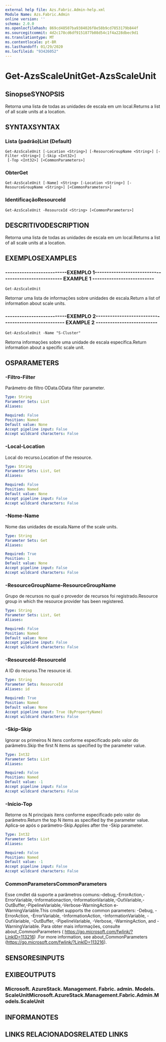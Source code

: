 ```yaml
---
external help file: Azs.Fabric.Admin-help.xml
Module Name: Azs.Fabric.Admin
online version: ''
schema: 2.0.0
ms.openlocfilehash: 869cd48507ba9384026f8e58b9cd7853179b844f
ms.sourcegitcommit: 4d2c178cd6df9151877b08d54c1f4a228dbec9d1
ms.translationtype: MT
ms.contentlocale: pt-BR
ms.lasthandoff: 01/29/2020
ms.locfileid: "93426052"
---
```

# <span data-ttu-id="0b331-101">Get-AzsScaleUnit</span><span class="sxs-lookup"><span data-stu-id="0b331-101">Get-AzsScaleUnit</span></span>

## <span data-ttu-id="0b331-102">Sinopse</span><span class="sxs-lookup"><span data-stu-id="0b331-102">SYNOPSIS</span></span>
<span data-ttu-id="0b331-103">Retorna uma lista de todas as unidades de escala em um local.</span><span class="sxs-lookup"><span data-stu-id="0b331-103">Returns a list of all scale units at a location.</span></span>

## <span data-ttu-id="0b331-104">SYNTAX</span><span class="sxs-lookup"><span data-stu-id="0b331-104">SYNTAX</span></span>

### <span data-ttu-id="0b331-105">Lista (padrão)</span><span class="sxs-lookup"><span data-stu-id="0b331-105">List (Default)</span></span>
```
Get-AzsScaleUnit [-Location <String>] [-ResourceGroupName <String>] [-Filter <String>] [-Skip <Int32>]
 [-Top <Int32>] [<CommonParameters>]
```

### <span data-ttu-id="0b331-106">Obter</span><span class="sxs-lookup"><span data-stu-id="0b331-106">Get</span></span>
```
Get-AzsScaleUnit [-Name] <String> [-Location <String>] [-ResourceGroupName <String>] [<CommonParameters>]
```

### <span data-ttu-id="0b331-107">Identificação</span><span class="sxs-lookup"><span data-stu-id="0b331-107">ResourceId</span></span>
```
Get-AzsScaleUnit -ResourceId <String> [<CommonParameters>]
```

## <span data-ttu-id="0b331-108">DESCRITIVO</span><span class="sxs-lookup"><span data-stu-id="0b331-108">DESCRIPTION</span></span>
<span data-ttu-id="0b331-109">Retorna uma lista de todas as unidades de escala em um local.</span><span class="sxs-lookup"><span data-stu-id="0b331-109">Returns a list of all scale units at a location.</span></span>

## <span data-ttu-id="0b331-110">EXEMPLOS</span><span class="sxs-lookup"><span data-stu-id="0b331-110">EXAMPLES</span></span>

### <span data-ttu-id="0b331-111">--------------------------EXEMPLO 1--------------------------</span><span class="sxs-lookup"><span data-stu-id="0b331-111">-------------------------- EXAMPLE 1 --------------------------</span></span>
```
Get-AzsScaleUnit
```

<span data-ttu-id="0b331-112">Retornar uma lista de informações sobre unidades de escala.</span><span class="sxs-lookup"><span data-stu-id="0b331-112">Return a list of information about scale units.</span></span>

### <span data-ttu-id="0b331-113">--------------------------EXEMPLO 2--------------------------</span><span class="sxs-lookup"><span data-stu-id="0b331-113">-------------------------- EXAMPLE 2 --------------------------</span></span>
```
Get-AzsScaleUnit -Name "S-Cluster"
```

<span data-ttu-id="0b331-114">Retorna informações sobre uma unidade de escala específica.</span><span class="sxs-lookup"><span data-stu-id="0b331-114">Return information about a specific scale unit.</span></span>

## <span data-ttu-id="0b331-115">OS</span><span class="sxs-lookup"><span data-stu-id="0b331-115">PARAMETERS</span></span>

### <span data-ttu-id="0b331-116">-Filtro</span><span class="sxs-lookup"><span data-stu-id="0b331-116">-Filter</span></span>
<span data-ttu-id="0b331-117">Parâmetro de filtro OData.</span><span class="sxs-lookup"><span data-stu-id="0b331-117">OData filter parameter.</span></span>

```yaml
Type: String
Parameter Sets: List
Aliases: 

Required: False
Position: Named
Default value: None
Accept pipeline input: False
Accept wildcard characters: False
```

### <span data-ttu-id="0b331-118">-Local</span><span class="sxs-lookup"><span data-stu-id="0b331-118">-Location</span></span>
<span data-ttu-id="0b331-119">Local do recurso.</span><span class="sxs-lookup"><span data-stu-id="0b331-119">Location of the resource.</span></span>

```yaml
Type: String
Parameter Sets: List, Get
Aliases: 

Required: False
Position: Named
Default value: None
Accept pipeline input: False
Accept wildcard characters: False
```

### <span data-ttu-id="0b331-120">-Nome</span><span class="sxs-lookup"><span data-stu-id="0b331-120">-Name</span></span>
<span data-ttu-id="0b331-121">Nome das unidades de escala.</span><span class="sxs-lookup"><span data-stu-id="0b331-121">Name of the scale units.</span></span>

```yaml
Type: String
Parameter Sets: Get
Aliases: 

Required: True
Position: 1
Default value: None
Accept pipeline input: False
Accept wildcard characters: False
```

### <span data-ttu-id="0b331-122">-ResourceGroupName</span><span class="sxs-lookup"><span data-stu-id="0b331-122">-ResourceGroupName</span></span>
<span data-ttu-id="0b331-123">Grupo de recursos no qual o provedor de recursos foi registrado.</span><span class="sxs-lookup"><span data-stu-id="0b331-123">Resource group in which the resource provider has been registered.</span></span>

```yaml
Type: String
Parameter Sets: List, Get
Aliases: 

Required: False
Position: Named
Default value: None
Accept pipeline input: False
Accept wildcard characters: False
```

### <span data-ttu-id="0b331-124">-ResourceId</span><span class="sxs-lookup"><span data-stu-id="0b331-124">-ResourceId</span></span>
<span data-ttu-id="0b331-125">A ID do recurso.</span><span class="sxs-lookup"><span data-stu-id="0b331-125">The resource id.</span></span>

```yaml
Type: String
Parameter Sets: ResourceId
Aliases: id

Required: True
Position: Named
Default value: None
Accept pipeline input: True (ByPropertyName)
Accept wildcard characters: False
```

### <span data-ttu-id="0b331-126">-Skip</span><span class="sxs-lookup"><span data-stu-id="0b331-126">-Skip</span></span>
<span data-ttu-id="0b331-127">Ignorar os primeiros N itens conforme especificado pelo valor do parâmetro.</span><span class="sxs-lookup"><span data-stu-id="0b331-127">Skip the first N items as specified by the parameter value.</span></span>

```yaml
Type: Int32
Parameter Sets: List
Aliases: 

Required: False
Position: Named
Default value: -1
Accept pipeline input: False
Accept wildcard characters: False
```

### <span data-ttu-id="0b331-128">-Início</span><span class="sxs-lookup"><span data-stu-id="0b331-128">-Top</span></span>
<span data-ttu-id="0b331-129">Retorne os N principais itens conforme especificado pelo valor do parâmetro.</span><span class="sxs-lookup"><span data-stu-id="0b331-129">Return the top N items as specified by the parameter value.</span></span>
<span data-ttu-id="0b331-130">Aplica-se após o parâmetro-Skip.</span><span class="sxs-lookup"><span data-stu-id="0b331-130">Applies after the -Skip parameter.</span></span>

```yaml
Type: Int32
Parameter Sets: List
Aliases: 

Required: False
Position: Named
Default value: -1
Accept pipeline input: False
Accept wildcard characters: False
```

### <span data-ttu-id="0b331-131">CommonParameters</span><span class="sxs-lookup"><span data-stu-id="0b331-131">CommonParameters</span></span>
<span data-ttu-id="0b331-132">Esse cmdlet dá suporte a parâmetros comuns:-debug,-ErrorAction,-ErrorVariable,-Informationaction,-InformationVariable,-OutVariable,-OutBuffer,-PipelineVariable,-Verbose-WarningAction e-WarningVariable.</span><span class="sxs-lookup"><span data-stu-id="0b331-132">This cmdlet supports the common parameters: -Debug, -ErrorAction, -ErrorVariable, -InformationAction, -InformationVariable, -OutVariable, -OutBuffer, -PipelineVariable, -Verbose, -WarningAction, and -WarningVariable.</span></span> <span data-ttu-id="0b331-133">Para obter mais informações, consulte about_CommonParameters ( https://go.microsoft.com/fwlink/?LinkID=113216) .</span><span class="sxs-lookup"><span data-stu-id="0b331-133">For more information, see about_CommonParameters (https://go.microsoft.com/fwlink/?LinkID=113216).</span></span>

## <span data-ttu-id="0b331-134">SENSORES</span><span class="sxs-lookup"><span data-stu-id="0b331-134">INPUTS</span></span>

## <span data-ttu-id="0b331-135">EXIBE</span><span class="sxs-lookup"><span data-stu-id="0b331-135">OUTPUTS</span></span>

### <span data-ttu-id="0b331-136">Microsoft. AzureStack. Management. Fabric. admin. Models. ScaleUnit</span><span class="sxs-lookup"><span data-stu-id="0b331-136">Microsoft.AzureStack.Management.Fabric.Admin.Models.ScaleUnit</span></span>

## <span data-ttu-id="0b331-137">INFORMA</span><span class="sxs-lookup"><span data-stu-id="0b331-137">NOTES</span></span>

## <span data-ttu-id="0b331-138">LINKS RELACIONADOS</span><span class="sxs-lookup"><span data-stu-id="0b331-138">RELATED LINKS</span></span>

